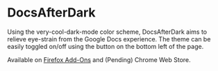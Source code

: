 # DocsAfterDark

Using the very-cool-dark-mode color scheme, DocsAfterDark aims to relieve eye-strain from the Google Docs experience. The theme can be easily toggled on/off using the button on the bottom left of the page.

Available on [Firefox Add-Ons](https://addons.mozilla.org/en-US/firefox/addon/docsafterdark/) and (Pending) Chrome Web Store.